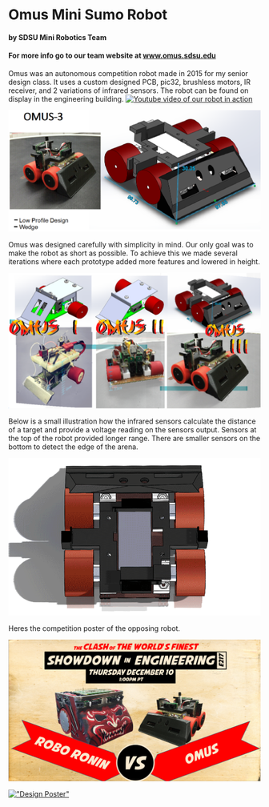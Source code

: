 # Omus Mini Sumo Robot
#### by SDSU Mini Robotics Team
#### For more info go to our team website at www.omus.sdsu.edu

Omus was an autonomous competition robot made in 2015 for my senior design class. It uses a custom designed PCB, pic32, brushless motors, IR receiver, and 2 variations of infrared sensors. The robot can be found on display in the engineering building.
<a href="http://www.youtube.com/watch?feature=player_embedded&v=PSQAqRDqKhY
" target="_blank"><img src="https://i.ytimg.com/vi_webp/PSQAqRDqKhY/sddefault.webp"
alt="Youtube video of our robot in action" width="1280" height="720" border="0" /></a>

!["Omus Final Version"](/images/omus3_final.png)

Omus was designed carefully with simplicity in mind. Our only goal was to make the robot as short as possible. To achieve this we made several iterations where each prototype added more features and lowered in height.

!["Iterative Design"](/images/iteration_final.png)

Below is a small illustration how the infrared sensors calculate the distance of a target and provide a voltage reading on the sensors output. Sensors at the top of the robot provided longer range. There are smaller sensors on the bottom to detect the edge of the arena.

!["IR Sensors"](/images/anim_infrared.gif)

Heres the competition poster of the opposing robot.

!["Iterative Design"](/images/promo.png)

<a href="/images/OMUS_POSTER_12-10_small.png" target="_blank">!["Design Poster"](/images/OMUS_POSTER_12-10_small.png)</a>
